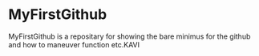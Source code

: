 # MyFirstGithub    

MyFirstGithub is a repositary for showing the bare minimus for the github and how to maneuver function etc.KAVI
